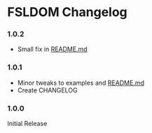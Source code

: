 # FSLDOM Changelog

### 1.0.2
- Small fix in [README.md](./README.md)


### 1.0.1
- Minor tweaks to examples and [README.md](./README.md)
- Create  CHANGELOG


### 1.0.0
Initial Release